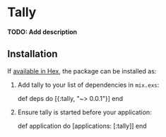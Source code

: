 # Tally

**TODO: Add description**

## Installation

If [available in Hex](https://hex.pm/docs/publish), the package can be installed as:

  1. Add tally to your list of dependencies in `mix.exs`:

        def deps do
          [{:tally, "~> 0.0.1"}]
        end

  2. Ensure tally is started before your application:

        def application do
          [applications: [:tally]]
        end

